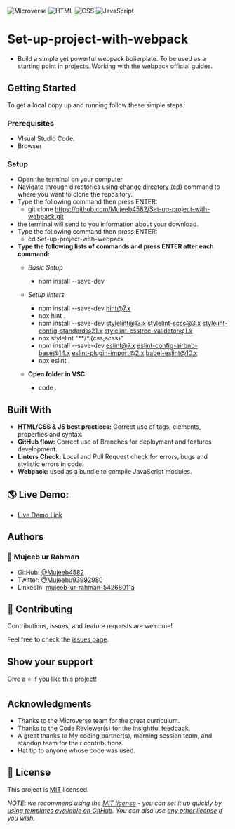 ![Microverse](https://img.shields.io/badge/Microverse-blueviolet) ![HTML](https://img.shields.io/badge/-HTML-orange) ![CSS](https://img.shields.io/badge/-CSS-blue) ![JavaScript](https://img.shields.io/badge/-JavaScript-yellow)

# Set-up-project-with-webpack
- Build a simple yet powerful webpack boilerplate. To be used as a starting point in projects. Working with the webpack official guides.

## Getting Started
To get a local copy up and running follow these simple steps.

### Prerequisites
- VIsual Studio Code.
- Browser

### Setup
- Open the terminal on your computer
- Navigate through directories using [change directory (cd)](https://www.howtogeek.com/659411/how-to-change-directories-in-command-prompt-on-windows-10) command to where you want to clone the repository.
- Type the following command then press ENTER: 
  - git clone https://github.com/Mujeeb4582/Set-up-project-with-webpack.git
- the terminal will send to you information about your download.
- Type the following command then press ENTER: 
  - cd Set-up-project-with-webpack
- **Type the following lists of commands and press ENTER after each command:**
  - *Basic Setup*
    - npm install --save-dev

  - *Setup linters*
    - npm install --save-dev hint@7.x
    - npx hint .
    - npm install --save-dev stylelint@13.x stylelint-scss@3.x stylelint-config-standard@21.x stylelint-csstree-validator@1.x
    - npx stylelint "**/*.{css,scss}"
    - npm install --save-dev eslint@7.x eslint-config-airbnb-base@14.x eslint-plugin-import@2.x babel-eslint@10.x
    - npx eslint .

  - **Open folder in VSC**
    - code .

## Built With
- **HTML/CSS & JS best practices:** Correct use of tags, elements, properties and syntax.
- **GitHub flow:** Correct use of Branches for deployment and features development.
- **Linters Check:** Local and Pull Request check for errors, bugs and stylistic errors in code.
- **Webpack:** used as a bundle to compile JavaScript modules.

## 🌎 Live Demo:
- [Live Demo Link]( https://mujeeb4582.github.io/Set-up-project-with-webpack/dist)

## Authors 
### 👤 **Mujeeb ur Rahman**

-  GitHub: [@Mujeeb4582](https://github.com/Mujeeb4582)
- Twitter: [@Mujeebu93992980](https://twitter.com/Mujeebu93992980)
- LinkedIn: [mujeeb-ur-rahman-54268011a](https://linkedin.com/in/mujeeb-ur-rahman-54268011a)

## 🤝 Contributing

Contributions, issues, and feature requests are welcome!

Feel free to check the [issues page](../../issues/).

## Show your support

Give a ⭐️ if you like this project!

## Acknowledgments

- Thanks to the Microverse team for the great curriculum.
- Thanks to the Code Reviewer(s) for the insightful feedback.
- A great thanks to My coding partner(s), morning session team, and standup team for their contributions.
- Hat tip to anyone whose code was used.

## 📝 License

This project is [MIT](https://github.com/Mujeeb4582/Set-up-project-with-webpack/blob/feature-1/LICENSE) licensed.

_NOTE: we recommend using the [MIT license](https://choosealicense.com/licenses/mit/) - you can set it up quickly by [using templates available on GitHub](https://docs.github.com/en/communities/setting-up-your-project-for-healthy-contributions/adding-a-license-to-a-repository). You can also use [any other license](https://choosealicense.com/licenses/) if you wish._
